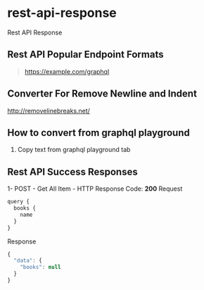 # rest-api-response
Rest API Response

## Rest API Popular Endpoint Formats

> https://example.com/graphql

## Converter For Remove Newline and Indent
http://removelinebreaks.net/

## How to convert from graphql playground
1. Copy text from graphql playground tab


## Rest API Success Responses

1- POST - Get All Item - HTTP Response Code: **200**
Request
```javascript
query {
  books {
    name
  }
}
```
Response
```javascript
{
  "data": {
    "books": null
  }
}
```
